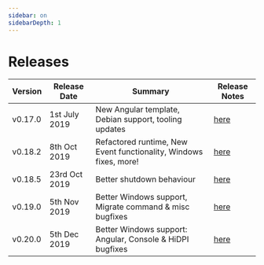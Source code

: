 ```yaml
---
sidebar: on
sidebarDepth: 1
---
```


# Releases 

| Version  | Release Date   |                   Summary               | Release Notes |
| -------- | -------------- | --------------------------------------- | ------------- |
| v0.17.0  | 1st July 2019  | New Angular template, Debian support, tooling updates  | [here](./v0.17.0.md) |
| v0.18.2  | 8th Oct 2019 | Refactored runtime, New Event functionality, Windows fixes, more!  | [here](./v0.18.2.md) |
| v0.18.5  | 23rd Oct 2019 | Better shutdown behaviour  | [here](./v0.18.5.md) |
| v0.19.0  | 5th Nov 2019 | Better Windows support, Migrate command & misc bugfixes  | [here](./v0.19.0.md) |
| v0.20.0  | 5th Dec 2019 | Better Windows support: Angular, Console & HiDPI bugfixes  | [here](./v0.20.0.mds) |
